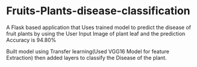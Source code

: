 Fruits-Plants-disease-classification
====================================

A Flask based application that Uses trained model to predict the disease of fruit plants by using the User Input Image of plant leaf and the prediction Accuracy is 94.80%

Built model using Transfer learning(Used VGG16 Model for feature Extraction) then added layers to classify the Disease of the plant. 


